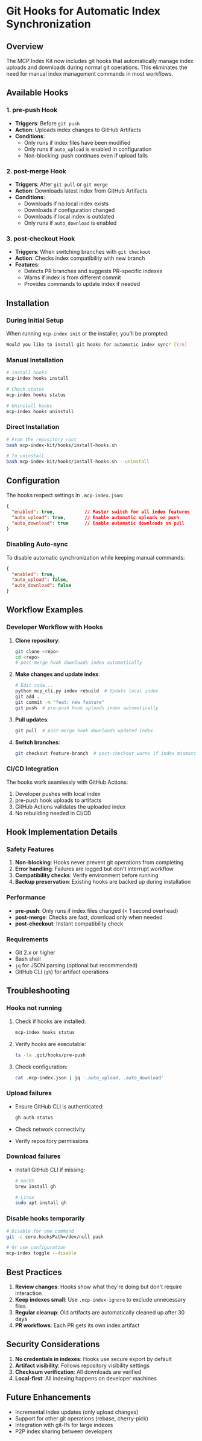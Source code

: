 # Git Hooks for Automatic Index Synchronization

## Overview

The MCP Index Kit now includes git hooks that automatically manage index uploads and downloads during normal git operations. This eliminates the need for manual index management commands in most workflows.

## Available Hooks

### 1. **pre-push Hook**
- **Triggers**: Before `git push`
- **Action**: Uploads index changes to GitHub Artifacts
- **Conditions**: 
  - Only runs if index files have been modified
  - Only runs if `auto_upload` is enabled in configuration
  - Non-blocking: push continues even if upload fails

### 2. **post-merge Hook**
- **Triggers**: After `git pull` or `git merge`
- **Action**: Downloads latest index from GitHub Artifacts
- **Conditions**:
  - Downloads if no local index exists
  - Downloads if configuration changed
  - Downloads if local index is outdated
  - Only runs if `auto_download` is enabled

### 3. **post-checkout Hook**
- **Triggers**: When switching branches with `git checkout`
- **Action**: Checks index compatibility with new branch
- **Features**:
  - Detects PR branches and suggests PR-specific indexes
  - Warns if index is from different commit
  - Provides commands to update index if needed

## Installation

### During Initial Setup

When running `mcp-index init` or the installer, you'll be prompted:

```bash
Would you like to install git hooks for automatic index sync? [Y/n]
```

### Manual Installation

```bash
# Install hooks
mcp-index hooks install

# Check status
mcp-index hooks status

# Uninstall hooks
mcp-index hooks uninstall
```

### Direct Installation

```bash
# From the repository root
bash mcp-index-kit/hooks/install-hooks.sh

# To uninstall
bash mcp-index-kit/hooks/install-hooks.sh --uninstall
```

## Configuration

The hooks respect settings in `.mcp-index.json`:

```json
{
  "enabled": true,           // Master switch for all index features
  "auto_upload": true,       // Enable automatic uploads on push
  "auto_download": true      // Enable automatic downloads on pull
}
```

### Disabling Auto-sync

To disable automatic synchronization while keeping manual commands:

```json
{
  "enabled": true,
  "auto_upload": false,
  "auto_download": false
}
```

## Workflow Examples

### Developer Workflow with Hooks

1. **Clone repository**:
   ```bash
   git clone <repo>
   cd <repo>
   # post-merge hook downloads index automatically
   ```

2. **Make changes and update index**:
   ```bash
   # Edit code...
   python mcp_cli.py index rebuild  # Update local index
   git add .
   git commit -m "feat: new feature"
   git push  # pre-push hook uploads index automatically
   ```

3. **Pull updates**:
   ```bash
   git pull  # post-merge hook downloads updated index
   ```

4. **Switch branches**:
   ```bash
   git checkout feature-branch  # post-checkout warns if index mismatch
   ```

### CI/CD Integration

The hooks work seamlessly with GitHub Actions:

1. Developer pushes with local index
2. pre-push hook uploads to artifacts
3. GitHub Actions validates the uploaded index
4. No rebuilding needed in CI/CD

## Hook Implementation Details

### Safety Features

1. **Non-blocking**: Hooks never prevent git operations from completing
2. **Error handling**: Failures are logged but don't interrupt workflow
3. **Compatibility checks**: Verify environment before running
4. **Backup preservation**: Existing hooks are backed up during installation

### Performance

- **pre-push**: Only runs if index files changed (< 1 second overhead)
- **post-merge**: Checks are fast, download only when needed
- **post-checkout**: Instant compatibility check

### Requirements

- Git 2.x or higher
- Bash shell
- `jq` for JSON parsing (optional but recommended)
- GitHub CLI (`gh`) for artifact operations

## Troubleshooting

### Hooks not running

1. Check if hooks are installed:
   ```bash
   mcp-index hooks status
   ```

2. Verify hooks are executable:
   ```bash
   ls -la .git/hooks/pre-push
   ```

3. Check configuration:
   ```bash
   cat .mcp-index.json | jq '.auto_upload, .auto_download'
   ```

### Upload failures

- Ensure GitHub CLI is authenticated:
  ```bash
  gh auth status
  ```

- Check network connectivity
- Verify repository permissions

### Download failures

- Install GitHub CLI if missing:
  ```bash
  # macOS
  brew install gh
  
  # Linux
  sudo apt install gh
  ```

### Disable hooks temporarily

```bash
# Disable for one command
git -c core.hooksPath=/dev/null push

# Or use configuration
mcp-index toggle --disable
```

## Best Practices

1. **Review changes**: Hooks show what they're doing but don't require interaction
2. **Keep indexes small**: Use `.mcp-index-ignore` to exclude unnecessary files
3. **Regular cleanup**: Old artifacts are automatically cleaned up after 30 days
4. **PR workflows**: Each PR gets its own index artifact

## Security Considerations

1. **No credentials in indexes**: Hooks use secure export by default
2. **Artifact visibility**: Follows repository visibility settings
3. **Checksum verification**: All downloads are verified
4. **Local-first**: All indexing happens on developer machines

## Future Enhancements

- Incremental index updates (only upload changes)
- Support for other git operations (rebase, cherry-pick)
- Integration with git-lfs for large indexes
- P2P index sharing between developers